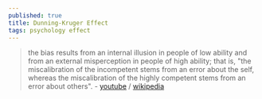 ```yaml
---
published: true
title: Dunning-Kruger Effect
tags: psychology effect
---
```

> the bias results from an internal illusion in people of low ability and from an external misperception in people of high ability; that is, "the miscalibration of the incompetent stems from an error about the self, whereas the miscalibration of the highly competent stems from an error about others". - [youtube](https://www.youtube.com/watch?v=YY0mRL1xmws) / [wikipedia](https://en.wikipedia.org/wiki/Dunning%E2%80%93Kruger_effect)
